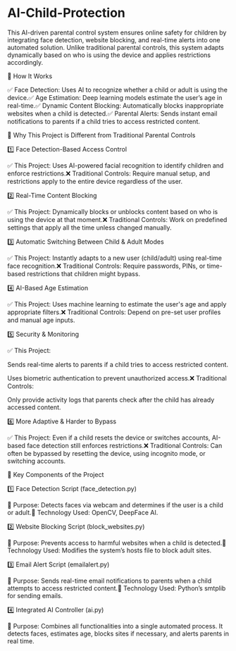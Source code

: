 # AI-Child-Protection
This AI-driven parental control system ensures online safety for children by integrating face detection, website blocking, and real-time alerts into one automated solution. Unlike traditional parental controls, this system adapts dynamically based on who is using the device and applies restrictions accordingly.

🚀 How It Works

✅ Face Detection: Uses AI to recognize whether a child or adult is using the device.✅ Age Estimation: Deep learning models estimate the user’s age in real-time.✅ Dynamic Content Blocking: Automatically blocks inappropriate websites when a child is detected.✅ Parental Alerts: Sends instant email notifications to parents if a child tries to access restricted content.

🔹 Why This Project is Different from Traditional Parental Controls

1️⃣ Face Detection-Based Access Control

✅ This Project: Uses AI-powered facial recognition to identify children and enforce restrictions.❌ Traditional Controls: Require manual setup, and restrictions apply to the entire device regardless of the user.

2️⃣ Real-Time Content Blocking

✅ This Project: Dynamically blocks or unblocks content based on who is using the device at that moment.❌ Traditional Controls: Work on predefined settings that apply all the time unless changed manually.

3️⃣ Automatic Switching Between Child & Adult Modes

✅ This Project: Instantly adapts to a new user (child/adult) using real-time face recognition.❌ Traditional Controls: Require passwords, PINs, or time-based restrictions that children might bypass.

4️⃣ AI-Based Age Estimation

✅ This Project: Uses machine learning to estimate the user's age and apply appropriate filters.❌ Traditional Controls: Depend on pre-set user profiles and manual age inputs.

5️⃣ Security & Monitoring

✅ This Project:

Sends real-time alerts to parents if a child tries to access restricted content.

Uses biometric authentication to prevent unauthorized access.❌ Traditional Controls:

Only provide activity logs that parents check after the child has already accessed content.

6️⃣ More Adaptive & Harder to Bypass

✅ This Project: Even if a child resets the device or switches accounts, AI-based face detection still enforces restrictions.❌ Traditional Controls: Can often be bypassed by resetting the device, using incognito mode, or switching accounts.

🔹 Key Components of the Project

1️⃣ Face Detection Script (face_detection.py)

📌 Purpose: Detects faces via webcam and determines if the user is a child or adult.📌 Technology Used: OpenCV, DeepFace AI.

2️⃣ Website Blocking Script (block_websites.py)

📌 Purpose: Prevents access to harmful websites when a child is detected.📌 Technology Used: Modifies the system’s hosts file to block adult sites.

3️⃣ Email Alert Script (emailalert.py)

📌 Purpose: Sends real-time email notifications to parents when a child attempts to access restricted content.📌 Technology Used: Python’s smtplib for sending emails.

4️⃣ Integrated AI Controller (ai.py)

📌 Purpose: Combines all functionalities into a single automated process. It detects faces, estimates age, blocks sites if necessary, and alerts parents in real time.
